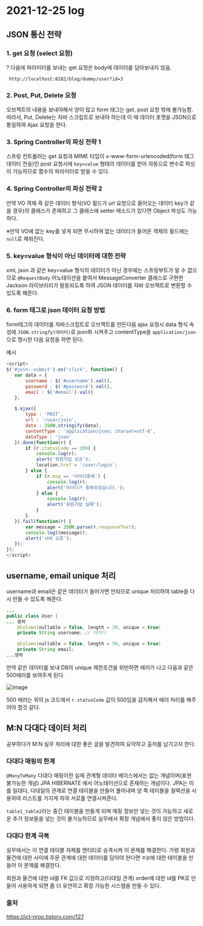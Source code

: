 # 2021-12-25 log

## JSON 통신 전략

### 1. get 요청 (select 요청)

 ? 다음에 파라미터를 보내는 get 요청은 body에 데이터를 담아보내지 않음.

```
 http://localhost:8282/blog/dummy/user?id=3
```

### 2. Post, Put, Delete 요청

 오브젝트의 내용을 보내야해서 양이 많고 form 태그는 get, post 요청 밖에 불가능함. 따라서, Put, Delete는 자바 스크립트로 보내야 하는데 이 때 데이터 포멧을 JSON으로 통일하여 Ajax 요청을 한다.

### 3. Spring Controller의 파싱 전략 1

 스프링 컨트롤러는 get 요청과 MIME 타입이 x-www-form-urlencoded(form 태그 데이터 전송)인 post 요청시에 `key=value` 형태의 데이터를 받아 자동으로 변수로 파싱이 가능하므로 함수의 파라미터로 받을 수 있다.

### 4. Spring Controller의 파싱 전략 2

 만약 VO 객체 즉 같은 데이터 형식(VO 필드가 url 요청으로 들어오는 데이터 key가 같을 경우)의 클래스가 존재하고 그 클래스에 setter 메소드가 있다면 Object 파싱도 가능하다.

 ※만약 VO에 없는 key를 넣게 되면 무시하며 없는 데이터가 들어온 객체의 필드에는 `null`로 채워진다.

### 5. key=value 형식이 아닌 데이터에 대한 전략

 xml, json 과 같은 key=value 형식의 데이터가 아닌 경우에는 스프링부트가 알 수 없으므로 `@RequestBody` 어노테이션을 붙여서 MessageConverter 클래스로 구현한 Jackson 라이브러리가 발동되도록 하여 JSON 데이터를 자바 오브젝트로 변환할 수 있도록 해준다.

### 6. form 태그로 json 데이터 요청 방법

 form태그의 데이터를 자바스크립트로 오브젝트를 만든다음 ajax 요청시 data 형식 속성에 `JSON.stringfy(데이터)`로 json화 시켜주고 contentType을 `application/json`으로 명시한 다음 요청을 하면 된다.

 예시

 ```javascript
<script>
$('#join--submit').on('click', function() {
	var data = {
		username : $('#username').val(),
		password : $('#password').val(),
		email : $('#email').val()
	};

	$.ajax({
		type : 'POST',
		url : '/user/join',
		data : JSON.stringify(data),
		contentType : 'application/json; charset=utf-8',
		dataType : 'json'
	}).done(function(r) {
		if (r.statusCode == 200) {
			console.log(r);
			alert('회원가입 성공');
			location.href = '/user/login';
		} else {
			if (r.msg == '아이디중복') {
				console.log(r);
				alert('아이디가 중복되었습니다.');
			} else {
				console.log(r);
				alert('회원가입 실패');
			}
		}
	}).fail(function(r) {
		var message = JSON.parse(r.responseText);
		console.log((message));
		alert('서버 오류');
	});
});
</script>
 ```

## username, email unique 처리

username과 email은 같은 데이터가 들어가면 안되므로 unique 처리하여 table을 다시 만들 수 있도록 해준다.

```java
...
public class User {
... 중략
  	@Column(nullable = false, length = 30, unique = true)
	private String username; // 아이디

	@Column(nullable = false, length = 50, unique = true)
	private String email;
...생략
```

 만약 같은 데이터를 보내 DB의 unique 제한조건을 위반하면 에러가 나고 다음과 같은 500에러를 보여주게 된다.

 ![image](https://user-images.githubusercontent.com/84966961/147396601-e72ff9b4-d5a3-4639-ac69-f1d5d59cdd6c.png)

 500 에러는 위의 js 코드에서 `r.statusCode` 값이 500임을 감지해서 에러 처리를 해주어야 할것 같다.

## M:N 다대다 데이터 처리

 공부하다가 M:N 실무 처리에 대한 좋은 글을 발견하여 요약하고 출처를 남기고자 한다.

### 다대다 매핑의 한계

 `@ManyToMany` 다대다 매핑이란 실제 관계형 데이터 베이스에서는 없는 개념이며(표현 불가능한 개념) JPA HIBERNATE 에서 어노테이션으로 존재하는 개념이다. JPA는 이를 일대다, 다대일의 관계로 연결 테이블을 만들어 풀어내며 양 쪽 테이블을 컬렉션을 사용하여 리스트를 가지게 하여 서로를 연결시켜준다.

 `table1_table2`라는 중간 테이블을 만들게 되며 매핑 정보만 넣는 것이 가능하고 새로운 추가 정보들을 넣는 것이 불가능하므로 실무에서 확장 개념에서 좋지 않은 방법이다.

### 다대다 한계 극복

 실무에서는 이 연결 테이블 자체를 엔티티로 승격시켜 이 문제를 해결한다. 가령 회원과 물건에 대한 사이에 주문 관계에 대한 데이터를 담아야 한다면 `주문`에 대한 테이블을 만들어 이 문제를 해결한다.

 회원과 물건에 대한 id를 FK 값으로 지정하고(다대일 관계) order에 대한 id를 PK로 만들어 사용하게 되면 좀 더 유연하고 확장 가능한 시스템을 만들 수 있다.

### 출처

https://ict-nroo.tistory.com/127


